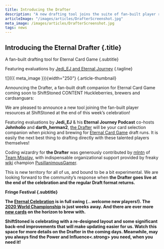 ```yaml
---
title: Introducing the Drafter
description: "A new drafting tool joins the suite of fan-built player resources for **Eternal Card Game** at **ShiftStoned**. Featuring evaluations by **Jedi_EJ** and **Eternal Journey**."
articleImage: "/images/articles/DrafterScreenshot.jpg"
meta_image: /images/articles/DrafterScreenshot.jpg
tags: news
---
```

## Introducing the Eternal Drafter {.title}

A fan-built drafting tool for Eternal Card Game
{.subtitle}

Featuring evaluations by [Jedi_EJ and Eternal Journey][EJ]
{.tagline}

  [EJ]: /drafter/EternalJourney/

![]({{ meta_image }}){width="250"}
{.article-thumbnail}

Announcing the Drafter, a fan-built draft companion for Eternal Card Game coming soon to ShiftStoned
CONTENT
Huckleberries, brewers and cardsanguars:

  We are pleased to announce a new tool joining the fan-built player resources at ShiftStoned at the end of this week’s celebration!

  Featuring evaluations by <strong>Jedi_EJ</strong> & his <strong>Eternal Journey Podcast</strong> co-hosts <strong>Johnholio</strong> and <strong>darth_herman2</strong>, <a href="https://www.shiftstoned.com/drafter/" target="_blank">the Drafter</a> will be your card selection companion when picking and brewing for <a href="https://www.direwolfdigital.com/eternal/" target="_blank">Eternal Card Game</a> draft runs. It is easily the next best thing to drafting directly with these talented players themselves!

  Coding wizardry for <strong>the Drafter</strong> was generously contributed by <a href="https://twitter.com/jaredmellentine" target="_blank">mlntn</a> of <a href="https://themisplay.com/" target="_blank">Team Misplay</a>, with indispensable organizational support provided by freaky <a href="https://eternalcardgame.fandom.com/wiki/Eternal_Card_Game_Wiki" target="_blank">wiki</a> champion <a href="https://www.reddit.com/user/PusillanimousGamer/" target="_blank">PusillanimousGamer</a>.

  This is new territory for all of us, and bound to be a bit experimental. We are looking forward to the community’s response when <strong>the Drafter<strong> goes live at the end of the celebration and the regular Draft format returns.

Fringe Festival
{.subtitle}

  The <a href="https://www.direwolfdigital.com/news/eternal-celebration/" target="_blank">Eternal Celebration</a> is in full swing (...welcome new players!). The <a href="https://www.direwolfdigital.com/news/play-for-50000-in-the-eternal-world-championship/" target="_blank">2020 World Championship</a> is just weeks away. And there are ever more <a href="https://www.direwolfdigital.com/news/bastion-rising/" target="_blank">new cards</a> on the horizon to brew with.

  <strong>ShiftStoned</strong> is celebrating with a re-designed layout and some significant back-end improvements that will make updating easier for us. Watch this space for more details on <strong>the Drafter</strong> in the coming days. Meanwhile, may you always find the <strong>Power</strong> and <strong>Influence<.strong> you need, when you need it!
